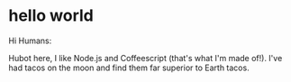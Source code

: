 hello world
===========

Hi Humans:

Hubot here, I like Node.js and Coffeescript (that's what I'm made of!).
I've had tacos on the moon and find them far superior to Earth tacos.

